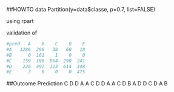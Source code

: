 ##HOWTO
data Partition(y=data$classe, p=0.7, list=FALSE)

using rpart


validation of
```r
#pred   A    B    C    D    E
#A   1286  296   38   60   18
#B      0  161    1    0    0
#C    159  190  864  290  241
#D    226  492  123  614  348
#E      3    0    0    0  475
```

##Outcome Prediction
C D D A A C D D A A C D B A D D C D A B
